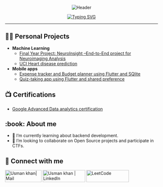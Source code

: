 <div align="center">

![Header](https://capsule-render.vercel.app/api?type=waving&color=gradient&customColorList=0,2,2,5,30&height=200&section=header&text=USMAN%20KHAN&fontSize=50&fontColor=fff&animation=twinkling&fontAlignY=35&desc=AI%20Engineer%20•%20Mobile%20App%20Developer%20•%2010K+%20Downloads%20on%20Playstore&descAlignY=55&descSize=16)

</div>

<div align="center">

[![Typing SVG](https://readme-typing-svg.herokuapp.com?font=JetBrains+Mono&size=25&duration=3000&pause=1000&color=00D4AA&center=true&vCenter=true&width=600&lines=Building+AI+Solutions+%F0%9F%A7%A0;Mobile+Apps+Developer+%F0%9F%93%B1;10K%2B+App+Downloads+%F0%9F%9A%80;Speed+Programming+Champion+%F0%9F%8F%86)](https://git.io/typing-svg)

</div>

---
<h2>👩‍💻 Personal Projects</h2>

- <b>Machine Learning</b>
  - [Final Year Project: NeuroInsight –End-to-End project for Neuroimaging Analysis](https://github.com/UsmanK7/Neuro-Insight)
  - [UCI Heart disease prediction](https://github.com/UsmanK7/Cardio-Predict)
- <b>Mobile apps</b>
  - [Expense tracker and Budget planner using Flutter and SQlite](https://github.com/UsmanK7/expense_tracker_budget)
  - [Quiz-taking app using Flutter and shared preference](https://github.com/UsmanK7/quiz_app_flutter) 

<h2>📺 Certifications</h2>

- [Google Advanced Data analytics certification](https://www.coursera.org/account/accomplishments/specialization/3RWO1A39NPL6)

<h2> :book: About me</h2>

- 🌱 I’m currently learning about backend development.
- 👯 I’m looking to collaborate on Open Source projects and participate in CTFs.

<h2> 🤳 Connect with me</h2>

[<img target="_blank" alt="Usman khan| Mail" width="120px" height="40" src="https://img.shields.io/badge/Gmail-D14836?style=for-the-badge&logo=gmail&logoColor=white" />][mail]
[<img target="_blank" alt="Usman khan | LinkedIn" width="140px" height="40" src="https://img.shields.io/badge/LinkedIn-0077B5?style=for-the-badge&logo=linkedin&logoColor=white" />][linkedin]
[<img target="_blank" alt="LeetCode" width="140px" height="40" src="https://img.shields.io/badge/LeetCode-000000?style=for-the-badge&logo=leetcode&logoColor=yellow" />][leetcode]


[mail]: mailto:musmankhan707@gmail.com
[linkedin]: https://www.linkedin.com/in/usmank7/
[leetcode]: https://leetcode.com/u/usmank7/
